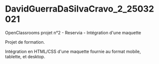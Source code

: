 # DavidGuerraDaSilvaCravo_2_25032021
OpenClassrooms projet n°2 - Reservia - Intégration d'une maquette

Projet de formation.

Intégration en HTML/CSS d'une maquette fournie au format mobile, tablette, et desktop.
